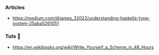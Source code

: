 ### Articles

- https://medium.com/@james_32022/understanding-haskells-type-system-25aba5261051


### Tuts :poop:

- https://en.wikibooks.org/wiki/Write_Yourself_a_Scheme_in_48_Hours